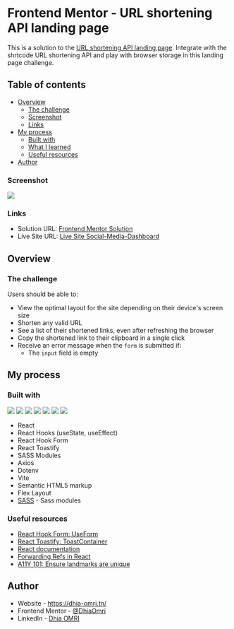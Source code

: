 # Frontend Mentor - URL shortening API landing page

This is a solution to the [URL shortening API landing page](https://www.frontendmentor.io/challenges/url-shortening-api-landing-page-2ce3ob-G). Integrate with the shrtcode URL shortening API and play with browser storage in this landing page challenge.
## Table of contents

- [Overview](#overview)
  - [The challenge](#the-challenge)
  - [Screenshot](#screenshot)
  - [Links](#links)
- [My process](#my-process)
  - [Built with](#built-with)
  - [What I learned](#what-i-learned)
  - [Useful resources](#useful-resources)
- [Author](#author)


### Screenshot

![](./desktop-preview.jpg)

### Links

- Solution URL: [Frontend Mentor Solution](https://www.frontendmentor.io/solutions/social-media-dashboard-with-reactjs-and-material-ui-sF8dBCR7ht)
- Live Site URL: [Live Site Social-Media-Dashboard ](https://dhiaomri.github.io/Social-Media-Dashboard/)
## Overview

### The challenge

Users should be able to:

- View the optimal layout for the site depending on their device's screen size
- Shorten any valid URL
- See a list of their shortened links, even after refreshing the browser
- Copy the shortened link to their clipboard in a single click
- Receive an error message when the `form` is submitted if:
  - The `input` field is empty

## My process

### Built with

<!-- Bagdes -->

![](https://img.shields.io/badge/React-20232A?style=for-the-badge&logo=react&logoColor=61DAFB)
![](https://img.shields.io/badge/HTML5-E34F26?style=for-the-badge&logo=html5&logoColor=white)
![](https://img.shields.io/badge/CSS3-1572B6?style=for-the-badge&logo=css3&logoColor=white)
![](https://img.shields.io/badge/sass-CC6699?style=for-the-badge&logo=sass&logoColor=white)
![](https://img.shields.io/badge/Vite-646CFF?style=for-the-badge&logo=vite&logoColor=white)
![](https://img.shields.io/badge/AXiOS-000000?style=for-the-badge&logo=accessibility&logoColor=white)
![](https://img.shields.io/badge/Git-F05032?style=for-the-badge&logo=git&logoColor=white)

- React
- React Hooks (useState, useEffect)
- React Hook Form
- React Toastify
- SASS Modules
- Axios
- Dotenv
- Vite
- Semantic HTML5 markup
- Flex Layout
- [SASS](https://sass-lang.com/documentation/modules) - Sass modules

### Useful resources

- [React Hook Form: UseForm](https://react-hook-form.com/api/useform)
- [React Toastify: ToastContainer](https://fkhadra.github.io/react-toastify/introduction)
- [React documentation](https://reactjs.org/)
- [Forwarding Refs in React](https://reactjs.org/docs/forwarding-refs.html)
- [A11Y 101: Ensure landmarks are unique](https://daily-dev-tips.com/posts/a11y-101-ensure-landmarks-are-unique/)

## Author

- Website - <https://dhia-omri.tn/>
- Frontend Mentor - [@DhiaOmri](https://www.frontendmentor.io/profile/DhiaOmri)
- LinkedIn - [Dhia OMRI](https://www.linkedin.com/in/dhia-omri-9295a2160/)

